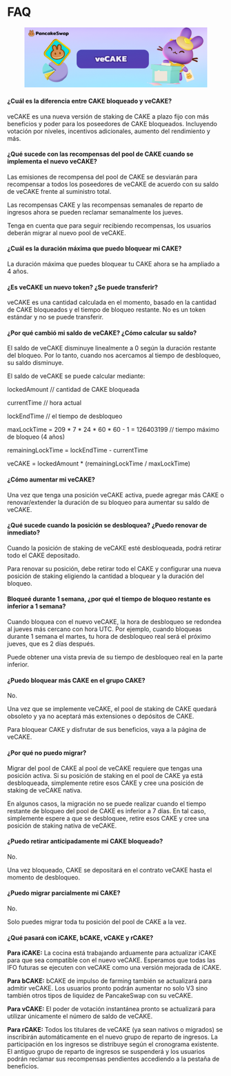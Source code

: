 # FAQ

<figure><img src="../../.gitbook/assets/image.png" alt=""><figcaption></figcaption></figure>

#### ¿Cuál es la diferencia entre CAKE bloqueado y veCAKE?&#x20;

veCAKE es una nueva versión de staking de CAKE a plazo fijo con más beneficios y poder para los poseedores de CAKE bloqueados. Incluyendo votación por niveles, incentivos adicionales, aumento del rendimiento y más.&#x20;

#### ¿Qué sucede con las recompensas del pool de CAKE cuando se implementa el nuevo veCAKE?&#x20;

Las emisiones de recompensa del pool de CAKE se desviarán para recompensar a todos los poseedores de veCAKE de acuerdo con su saldo de veCAKE frente al suministro total.&#x20;

Las recompensas CAKE y las recompensas semanales de reparto de ingresos ahora se pueden reclamar semanalmente los jueves.&#x20;

Tenga en cuenta que para seguir recibiendo recompensas, los usuarios deberán migrar al nuevo pool de veCAKE.&#x20;

#### ¿Cuál es la duración máxima que puedo bloquear mi CAKE?&#x20;

La duración máxima que puedes bloquear tu CAKE ahora se ha ampliado a 4 años.&#x20;

#### ¿Es veCAKE un nuevo token? ¿Se puede transferir?&#x20;

veCAKE es una cantidad calculada en el momento, basado en la cantidad de CAKE bloqueados y el tiempo de bloqueo restante. No es un token estándar y no se puede transferir.&#x20;

#### ¿Por qué cambió mi saldo de veCAKE? ¿Cómo calcular su saldo?&#x20;

El saldo de veCAKE disminuye linealmente a 0 según la duración restante del bloqueo. Por lo tanto, cuando nos acercamos al tiempo de desbloqueo, su saldo disminuye.&#x20;

El saldo de veCAKE se puede calcular mediante:&#x20;

lockedAmount // cantidad de CAKE bloqueada&#x20;

currentTime // hora actual&#x20;

lockEndTime // el tiempo de desbloqueo&#x20;

maxLockTime = 209 \* 7 \* 24 \* 60 \* 60 - 1 = 126403199 // tiempo máximo de bloqueo (4 años)

remainingLockTime = lockEndTime - currentTime&#x20;

veCAKE = lockedAmount \* (remainingLockTime / maxLockTime)&#x20;

#### ¿Cómo aumentar mi veCAKE?&#x20;

Una vez que tenga una posición veCAKE activa, puede agregar más CAKE o renovar/extender la duración de su bloqueo para aumentar su saldo de veCAKE.&#x20;

#### ¿Qué sucede cuando la posición se desbloquea? ¿Puedo renovar de inmediato?&#x20;

Cuando la posición de staking de veCAKE esté desbloqueada, podrá retirar todo el CAKE depositado.&#x20;

Para renovar su posición, debe retirar todo el CAKE y configurar una nueva posición de staking eligiendo la cantidad a bloquear y la duración del bloqueo.&#x20;

#### Bloqueé durante 1 semana, ¿por qué el tiempo de bloqueo restante es inferior a 1 semana?&#x20;

Cuando bloquea con el nuevo veCAKE, la hora de desbloqueo se redondea al jueves más cercano con hora UTC. Por ejemplo, cuando bloqueas durante 1 semana el martes, tu hora de desbloqueo real será el próximo jueves, que es 2 días después.&#x20;

Puede obtener una vista previa de su tiempo de desbloqueo real en la parte inferior.&#x20;

#### ¿Puedo bloquear más CAKE en el grupo CAKE?&#x20;

No.&#x20;

Una vez que se implemente veCAKE, el pool de staking de CAKE quedará obsoleto y ya no aceptará más extensiones o depósitos de CAKE.&#x20;

Para bloquear CAKE y disfrutar de sus beneficios, vaya a la página de veCAKE.&#x20;

#### ¿Por qué no puedo migrar?&#x20;

Migrar del pool de CAKE al pool de veCAKE requiere que tengas una posición activa. Si su posición de staking en el pool de CAKE ya está desbloqueada, simplemente retire esos CAKE y cree una posición de staking de veCAKE nativa.&#x20;

En algunos casos, la migración no se puede realizar cuando el tiempo restante de bloqueo del pool de CAKE es inferior a 7 días. En tal caso, simplemente espere a que se desbloquee, retire esos CAKE y cree una posición de staking nativa de veCAKE.&#x20;

#### ¿Puedo retirar anticipadamente mi CAKE bloqueado?&#x20;

No.&#x20;

Una vez bloqueado, CAKE se depositará en el contrato veCAKE hasta el momento de desbloqueo.&#x20;

#### ¿Puedo migrar parcialmente mi CAKE?&#x20;

No.&#x20;

Solo puedes migrar toda tu posición del pool de CAKE a la vez.&#x20;

#### ¿Qué pasará con iCAKE, bCAKE, vCAKE y rCAKE?&#x20;

**Para iCAKE:** La cocina está trabajando arduamente para actualizar iCAKE para que sea compatible con el nuevo veCAKE. Esperamos que todas las IFO futuras se ejecuten con veCAKE como una versión mejorada de iCAKE.&#x20;

**Para bCAKE:** bCAKE de impulso de farming también se actualizará para admitir veCAKE. Los usuarios pronto podrán aumentar no solo V3 sino también otros tipos de liquidez de PancakeSwap con su veCAKE.&#x20;

**Para vCAKE:** El poder de votación instantánea pronto se actualizará para utilizar únicamente el número de saldo de veCAKE.&#x20;

**Para rCAKE:** Todos los titulares de veCAKE (ya sean nativos o migrados) se inscribirán automáticamente en el nuevo grupo de reparto de ingresos. La participación en los ingresos se distribuye según el cronograma existente. El antiguo grupo de reparto de ingresos se suspenderá y los usuarios podrán reclamar sus recompensas pendientes accediendo a la pestaña de beneficios.
